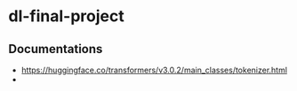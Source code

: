 # dl-final-project
## Documentations
- https://huggingface.co/transformers/v3.0.2/main_classes/tokenizer.html
- 
